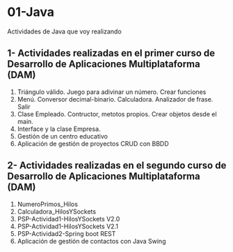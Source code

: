 # 01-Java
Actividades de Java que voy realizando

## 1- Actividades realizadas en el primer curso de Desarrollo de Aplicaciones Multiplataforma (DAM)

1. Triángulo válido. Juego para adivinar un número. Crear funciones
2. Menú. Conversor decimal-binario. Calculadora. Analizador de frase. Salir
3. Clase Empleado. Contructor, metotos propios. Crear objetos desde el main.
4. Interface y la clase Empresa.
5. Gestión de un centro educativo
6. Aplicación de gestión de proyectos CRUD con BBDD

## 2- Actividades realizadas en el segundo curso de Desarrollo de Aplicaciones Multiplataforma (DAM)

1. NumeroPrimos_Hilos
2. Calculadora_HilosYSockets
3. PSP-Actividad1-HilosYSockets V2.0
4. PSP-Actividad1-HilosYSockets V2.1
5. PSP-Actividad2-Spring boot REST
6. Aplicación de gestión de contactos con Java Swing
